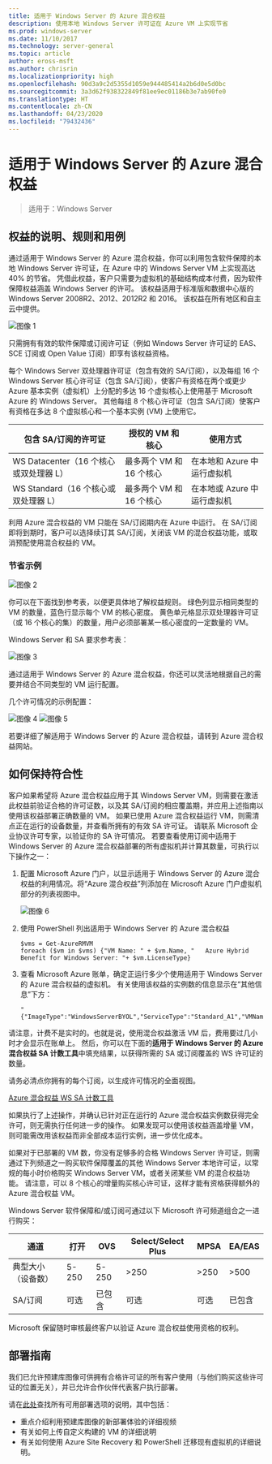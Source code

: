 ```yaml
---
title: 适用于 Windows Server 的 Azure 混合权益
description: 使用本地 Windows Server 许可证在 Azure VM 上实现节省
ms.prod: windows-server
ms.date: 11/10/2017
ms.technology: server-general
ms.topic: article
author: eross-msft
ms.author: chrisrin
ms.localizationpriority: high
ms.openlocfilehash: 90d3a9c2d5355d1059e944485414a2b6d0e5d0bc
ms.sourcegitcommit: 3a3d62f938322849f81ee9ec01186b3e7ab90fe0
ms.translationtype: HT
ms.contentlocale: zh-CN
ms.lasthandoff: 04/23/2020
ms.locfileid: "79432436"
---
```

# <a name="azure-hybrid-benefit-for-windows-server"></a>适用于 Windows Server 的 Azure 混合权益

>适用于：Windows Server

## <a name="benefit-description-rules-and-use-cases"></a>权益的说明、规则和用例

通过适用于 Windows Server 的 Azure 混合权益，你可以利用包含软件保障的本地 Windows Server 许可证，在 Azure 中的 Windows Server VM 上实现高达 40% 的节省。  凭借此权益，客户只需要为虚拟机的基础结构成本付费，因为软件保障权益涵盖 Windows Server 的许可。  该权益适用于标准版和数据中心版的 Windows Server 2008R2、2012、2012R2 和 2016。  该权益在所有地区和自主云中提供。


![图像 1](media/ahb01.png)

只需拥有有效的软件保障或订阅许可证（例如 Windows Server 许可证的 EAS、SCE 订阅或 Open Value 订阅）即享有该权益资格。  

每个 Windows Server 双处理器许可证（包含有效的 SA/订阅），以及每组 16 个 Windows Server 核心许可证（包含 SA/订阅），使客户有资格在两个或更少 Azure 基本实例（虚拟机）上分配的多达 16 个虚拟核心上使用基于 Microsoft Azure 的 Windows Server。 其他每组 8 个核心许可证（包含 SA/订阅）使客户有资格在多达 8 个虚拟核心和一个基本实例 (VM) 上使用它。

| 包含 SA/订阅的许可证            | 授权的 VM 和核心            | 使用方式                                |
|-----------------------------------------|----------------------------------|-----------------------------------------------------|
| WS Datacenter（16 个核心或双处理器 L）  | 最多两个 VM 和 16 个核心 | 在本地和 Azure 中运行虚拟机  |
| WS Standard（16 个核心或双处理器 L）    | 最多两个 VM 和 16 个核心 | 在本地或 Azure 中运行虚拟机 |

利用 Azure 混合权益的 VM 只能在 SA/订阅期内在 Azure 中运行。 在 SA/订阅即将到期时，客户可以选择续订其 SA/订阅，关闭该 VM 的混合权益功能，或取消预配使用混合权益的 VM。 

### <a name="savings-examples"></a>节省示例 

![图像 2](media/ahb02.png)
 
你可以在下面找到参考表，以便更具体地了解权益规则。 绿色列显示相同类型的 VM 的数量，蓝色行显示每个 VM 的核心密度。 黄色单元格显示双处理器许可证（或 16 个核心的集）的数量，用户必须部署某一核心密度的一定数量的 VM。 

Windows Server 和 SA 要求参考表：

![图像 3](media/ahb03.png)
 
通过适用于 Windows Server 的 Azure 混合权益，你还可以灵活地根据自己的需要并结合不同类型的 VM 运行配置。

几个许可情况的示例配置：

![图像 4](media/ahb04.png)
![图像 5](media/ahb05.png)

 
若要详细了解适用于 Windows Server 的 Azure 混合权益，请转到 Azure 混合权益网站。

## <a name="how-to-maintain-compliance"></a>如何保持符合性

客户如果希望将 Azure 混合权益应用于其 Windows Server VM，则需要在激活此权益前验证合格的许可证数，以及其 SA/订阅的相应覆盖期，并应用上述指南以使用该权益部署正确数量的 VM。 如果已使用 Azure 混合权益运行 VM，则需清点正在运行的设备数量，并查看所拥有的有效 SA 许可证。  请联系 Microsoft 企业协议许可专家，以验证你的 SA 许可情况。
若要查看使用订阅中适用于 Windows Server 的 Azure 混合权益部署的所有虚拟机并计算其数量，可执行以下操作之一：

1. 配置 Microsoft Azure 门户，以显示适用于 Windows Server 的 Azure 混合权益的利用情况。将“Azure 混合权益”列添加在 Microsoft Azure 门户虚拟机部分的列表视图中。 

    ![图像 6](media/ahb06.png)

2.  使用 PowerShell 列出适用于 Windows Server 的 Azure 混合权益

    ```
    $vms = Get-AzureRMVM 
    foreach ($vm in $vms) {"VM Name: " + $vm.Name, "   Azure Hybrid Benefit for Windows Server: "+ $vm.LicenseType}
    ```

3.  查看 Microsoft Azure 账单，确定正运行多少个使用适用于 Windows Server 的 Azure 混合权益的虚拟机。 有关使用该权益的实例数的信息显示在“其他信息”下方：

    ```
    "{"ImageType":"WindowsServerBYOL","ServiceType":"Standard_A1","VMName":"","UsageType":"ComputeHR"}" 
    ```

请注意，计费不是实时的。也就是说，使用混合权益激活 VM 后，费用要过几小时才会显示在账单上。
然后，你可以在下面的**适用于 Windows Server 的 Azure 混合权益 SA 计数工具**中填充结果，以获得所需的 SA 或订阅覆盖的 WS 许可证的数量。

请务必清点你拥有的每个订阅，以生成许可情况的全面视图。

[Azure 混合权益 WS SA 计数工具](https://download.microsoft.com/download/7/1/2/712FEFF0-155C-4ABF-96C0-CE4EC4DB0516/Azure_Hybrid_Benefit_Windows_Server_SA_Count_Tool.xlsx)

如果执行了上述操作，并确认已针对正在运行的 Azure 混合权益实例数获得完全许可，则无需执行任何进一步的操作。 如果发现可以使用该权益涵盖增量 VM，则可能需改用该权益而非全部成本运行实例，进一步优化成本。

如果对于已部署的 VM 数，你没有足够多的合格 Windows Server 许可证，则需通过下列频道之一购买软件保障覆盖的其他 Windows Server 本地许可证，以常规的每小时价格购买 Windows Server VM，或者关闭某些 VM 的混合权益功能。 请注意，可以 8 个核心的增量购买核心许可证，这样才能有资格获得额外的 Azure 混合权益 VM。 

Windows Server 软件保障和/或订阅可通过以下 Microsoft 许可频道组合之一进行购买：

| 通道                      | 打开     | OVS      | Select/Select Plus  | MPSA       | EA/EAS   |
|------------------------------|----------|----------|-----------------------|-----------|----------|
| 典型大小（设备数）  | 5-250    | 5-250    | >250                  | >250      | >500     |
| SA/订阅            | 可选 | 已包含 | 可选              | 可选  | 已包含 |

Microsoft 保留随时审核最终客户以验证 Azure 混合权益使用资格的权利。 

## <a name="deployment-guidance"></a>部署指南 

我们已允许预建库图像可供拥有合格许可证的所有客户使用（与他们购买这些许可证的位置无关），并已允许合作伙伴代表客户执行部署。 

请在[此处](https://azure.microsoft.com/pricing/hybrid-use-benefit/)查找所有可用部署选项的说明，其中包括： 
-   重点介绍利用预建库图像的新部署体验的详细视频
-   有关如何上传自定义构建的 VM 的详细说明 
-   有关如何使用 Azure Site Recovery 和 PowerShell 迁移现有虚拟机的详细说明。 
